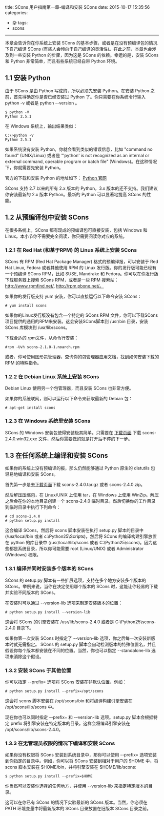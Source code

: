 title: SCons 用户指南第一章-编译和安装 SCons
date: 2015-10-17 15:35:56
categories:
- 杂
tags: 
- scons
---

本章会告诉你在你系统上安装 SCons 的基本步骤，或者是在没有预编译包的情况下自己编译 SCons (有些人会倾向于自己编译的灵活性)。在此之前，本章也会涉及到一些安装 Python 的步骤，因为这是 SCons 的依赖。幸运的是，安装 SCons 和 Python 非常简单，而且有些系统已经自带 Python 环境。

## 1.1 安装 Python

由于 SCons 是由 Python 写成的，所以必须先安装 Python。在安装 Python 之前，首先得确定你是否已经安装过 Python 了。你只需要在你系统令行输入 python -v 或者是 python --version 。

    $ python -V
    Python 2.5.1

在 Windows 系统上，输出结果类似：

    C:\>python -V
    Python 2.5.1

如果系统没有安装 Python，你就会看到类似的错误信息，比如 "command no found" (UNIX/Linux) 或者是 "'python' is not recognized as an internal or external command, operable program or batch file" (Windows)。在这种情况下，你就需要先安装 Python。

官方的下载和安装 Python 的地址如下：
[Python 官网](http://www.python.org/download/)

SCons 支持 2.7 以来的所有 2.x 版本的 Python，3.x 版本的还不支持。我们建议你安装最新的 2.x 版本 Python。最新的 Python 可以显著地提高 SCons 的性能。

## 1.2 从预编译包中安装 SCons

在很多系统上，SCons 都有现成的预编译包可直接安装，包括 Windows 和 Linux。本小节你不需要完全阅读，你只需要阅读你对应的系统。

### 1.2.1 在 Red Hat (和基于RPM) 的 Linux 系统上安装 SCons

SCons 有 RPM (Red Hat Package Manager) 格式的预编译报，可以安装于 Red Hat Linux, Fedora 或者其他使用 RPM 的 Linux 发行版。你的发行版可能已经有一个预编译 SCons RPM，比如 SUSE, Mandrake 和 Fedora。你可以在你发行版下载服务器上搜索 SCons RPM，或者是一些 RPM 搜索站：http://www.rpmfind.net/, http://rpm.pbone.net/。

如果你的发行版支持 yum 安装，你可以直接运行以下命令安装 SCons：

    # yum install scons

如果你的Linux发行版没有包含一个特定的 SCons RPM 文件，你可以下载SCons项目提供的通用的RPM来安装。这会安装SCons脚本到 /usr/bin 目录，安装 SCons 库模块到 /usr/lib/scons。

下载合适的.rpm文件，从命令行安装：

    #rpm -Uvh scons-2.1.0-1.noarch.rpm

或者，你可使用图形包管理器，查询你的包管理器应用文档，找到如何安装下载的 RPM 的特殊指令。

### 1.2.2 在 Debian Linux 系统上安装 SCons

Debian Linux 使用另一个包管理器，而且安装 SCons 也非常方便。

如果你的系统联网，则可以运行以下命令来获取最新的 Debian 包：

    # apt-get install scons

### 1.2.3 在 Windows 系统里安装 SCons

SCons 的 Windows 安装包使得安装极其简单。只需要在 [下载页面](http://www.scons.org/download.php) 下载 scons-2.4.0.win32.exe 文件，然后你需要做的就是打开后不停的下一步。

## 1.3 在任何系统上编译和安装 SCons

如果你的系统上没有预编译的报，那么仍然能够通过 Python 原生的 distutils 包轻易地编译和安装 SCons。

首先第一步是去[下载页面](http://www.scons.org/download.html)下载 scons-2.4.0.tar.gz 或者 scons-2.4.0.zip。

然后解压压缩包，在 Linux/UNIX 上使用 tar，在 Windows 上使用 WinZip。解压之后会在你的本地目录创建一个 scons-2.4.0 临时目录。然后切换你的工作目录到临时目录中执行下列命令：

    # cd scons-2.4.0
    # python setup.py install

这会编译 SCons，然后将 scons 脚本安装在执行 setup.py 脚本的目录中 (/usr/local/bin 或者 c:\Python25\Scripts)，然后将 SCons 的编译构建引擎放置在 python 的库目录中 (/usr/local/lib/scons 或者 C:\Python25\scons)。因为这些都是系统目录，所以你可能需要 root (Linux/UNIX) 或者 Administrator (Windows) 权限。

### 1.3.1 编译并同时安装多个版本的 SCons

SCons 的 setup.py 脚本有一些扩展选项，支持在多个地方安装多个版本的 SCons。举例来说，当你在决定使用哪个版本的 SCons 时，这能让你轻易的下载并实验不同版本的 SCons。

在安装时可以通过  --version-lib 选项来制定安装版本的位置：

    # python setup.py install --version-lib

这会将 SCons 的引擎安装在 /usr/lib/scons-2.4.0 或者是 C:\Python25\scons-2.4.0 目录下。

如果你第一次安装 SCons 时指定了 --version-lib 选项，你之后每一次安装新版本时就无需指定。 SCons 的 setup.py 脚本会自动检测版本的特殊位置名，并且假设你每个版本都安装在不同的位置。当然，你也可以指定 --standalone-lib 选项来消除这个假设。

### 1.3.2 安装 SCons 于其他位置

你可以指定 --prefix= 选项将 SCons 安装在非默认位置，例如：

    # python setup.py install --prefix=/opt/scons

这会将 scons 脚本安装在 /opt/scons/bin 和将编译构建引擎安装在 /opt/scons/lib/scons 中。

现在你也可以同时指定 --prefix= 和 --version-lib 选项。setup.py 脚本会根据特定 prefix 将引擎安装在特定版本的目录。这样会将编译引擎安装在 /opt/scons/lib/scons-2.4.0。

### 1.3.3 在无管理员权限的情况下编译和安装 SCons

如果你没有权限将 SCons 安装到系统目录中，那你可以使用 --prefix= 选项安装到你指定的目录中。例如，你可以将 SCons 安装到相对于用户的 $HOME 中，将 scons 脚本安装在 $HOME/bin，并将引擎安装在 $HOME/lib/scons:

    $ python setup.py install --prefix=$HOME

你当然可以安装你选择的任何地方，并使用 --version-lib 来指定特定版本的目录。

这可以在你已有 SCons 的情况下实验最新的 SCons 版本。当然，你必须在 PATH 环境变量中将最新版本的 SCons 目录放置在旧版本 SCons 目录之前。